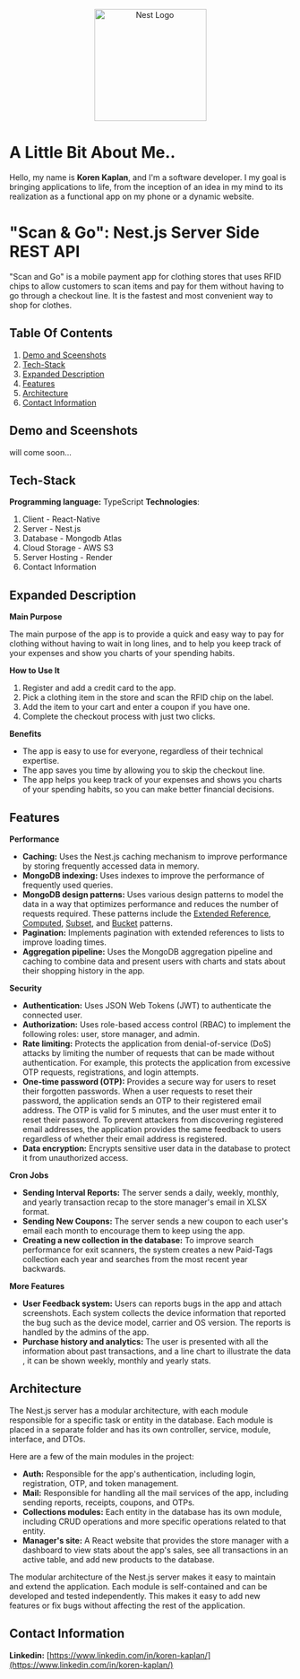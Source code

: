 <p align="center">
  <a href="http://nestjs.com/" target="blank"><img src="https://nestjs.com/img/logo-small.svg" width="200" alt="Nest Logo" /></a>
</p>

# A Little Bit About Me..

Hello, my name is **Koren Kaplan**, and I'm a software developer. I my goal is bringing applications to life, from the inception of an idea in my mind to its realization as a functional app on my phone or a dynamic website.

# "Scan & Go": Nest.js Server Side REST API

"Scan and Go" is a mobile payment app for clothing stores that uses RFID chips to allow customers to scan items and pay for them without having to go through a checkout line. It is the fastest and most convenient way to shop for clothes.


## Table Of Contents
1. [Demo and Sceenshots](#demo-and-sceenshots)
2. [Tech-Stack](#tech-stack)
3. [Expanded Description](#expanded-description)
4. [Features](#features)
5. [Architecture](#architecture)
6. [Contact Information](#contact-information)

## Demo and Sceenshots
will come soon...

## Tech-Stack
**Programming language:** TypeScript
**Technologies**:
 1. Client - React-Native
 2. Server - Nest.js 
 3. Database - Mongodb Atlas
 4. Cloud Storage - AWS S3
 5. Server Hosting - Render
 6. Contact Information


## Expanded Description
**Main Purpose**

The main purpose of the app is to provide a quick and easy way to pay for clothing without having to wait in long lines, and to help you keep track of your expenses and show you charts of your spending habits.

**How to Use It**

1.  Register and add a credit card to the app.
2.  Pick a clothing item in the store and scan the RFID chip on the label.
3.  Add the item to your cart and enter a coupon if you have one.
4.  Complete the checkout process with just two clicks.

**Benefits**

-   The app is easy to use for everyone, regardless of their technical expertise.
-   The app saves you time by allowing you to skip the checkout line.
-   The app helps you keep track of your expenses and shows you charts of your spending habits, so you can make better financial decisions.
  
 ## Features

**Performance**

-   **Caching:** Uses the Nest.js caching mechanism to improve performance by storing frequently accessed data in memory.
-   **MongoDB indexing:** Uses indexes to improve the performance of frequently used queries.
-   **MongoDB design patterns:** Uses various design patterns to model the data in a way that optimizes performance and reduces the number of requests required. These patterns include the [Extended Reference](https://www.mongodb.com/blog/post/building-with-patterns-the-extended-reference-pattern), [Computed](https://www.mongodb.com/blog/post/building-with-patterns-the-computed-pattern), [Subset](https://www.mongodb.com/blog/post/building-with-patterns-the-subset-pattern), and [Bucket](https://www.mongodb.com/blog/post/building-with-patterns-the-bucket-pattern) patterns.
-   **Pagination:** Implements pagination with extended references to lists to improve loading times.
-   **Aggregation pipeline:** Uses the MongoDB aggregation pipeline and caching to combine data and present users with charts and stats about their shopping history in the app.

**Security**

 -   **Authentication:** Uses JSON Web Tokens (JWT) to authenticate the connected user.
 -   **Authorization:** Uses role-based access control (RBAC) to implement the following roles: user, store manager, and admin.
 -   **Rate limiting:** Protects the application from denial-of-service (DoS) attacks by limiting the number of requests that can be made without authentication. For example, this protects the application from excessive OTP requests, registrations, and login attempts.
 -   **One-time password (OTP):** Provides a secure way for users to reset their forgotten passwords. When a user requests to reset their password, the application sends an OTP to their registered email address. The OTP is valid for 5 minutes, and the user must enter it to reset their password. To prevent attackers from discovering registered email addresses, the application provides the same feedback to users regardless of whether their email address is registered.
 -   **Data encryption:** Encrypts sensitive user data in the database to protect it from unauthorized access.


**Cron Jobs**

-   **Sending Interval Reports:** The server sends a daily, weekly, monthly, and yearly transaction recap to the store manager's email in XLSX format.
-   **Sending New Coupons:** The server sends a new coupon to each user's email each month to encourage them to keep using the app.
-   **Creating a new collection in the database:** To improve search performance for exit scanners, the system creates a new Paid-Tags collection each year and searches from the most recent year backwards.

**More Features**

- **User Feedback system:** Users can reports bugs in the app and attach screenshots. Each system collects the device information that reported the bug such as the device model, carrier and OS version. The reports is handled by the admins of the app.
- **Purchase history and analytics:** The user is presented with all the information about past transactions, and a line chart to illustrate the data , it can be shown weekly, monthly and yearly stats.

			
## Architecture

The Nest.js server has a modular architecture, with each module responsible for a specific task or entity in the database. Each module is placed in a separate folder and has its own controller, service, module, interface, and DTOs.

Here are a few of the main modules in the project:

-   **Auth:** Responsible for the app's authentication, including login, registration, OTP, and token management.
-   **Mail:** Responsible for handling all the mail services of the app, including sending reports, receipts, coupons, and OTPs.
-   **Collections modules:** Each entity in the database has its own module, including CRUD operations and more specific operations related to that entity. 
-   **Manager's site:** A React website that provides the store manager with a dashboard to view stats about the app's sales, see all transactions in an active table, and add new products to the database.


 The modular architecture of the Nest.js server makes it easy to maintain and extend the application. Each module is self-contained and can be developed and tested independently. This makes it easy to add new features or fix bugs without affecting the rest of the application.
## Contact Information
**Linkedin:**  [https://www.linkedin.com/in/koren-kaplan/](https://www.linkedin.com/in/koren-kaplan/)

 


 
